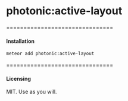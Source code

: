 photonic:active-layout
===============================



===============================
#### Installation  

````bash
meteor add photonic:active-layout
````


===============================
#### Licensing  

MIT.  Use as you will.
